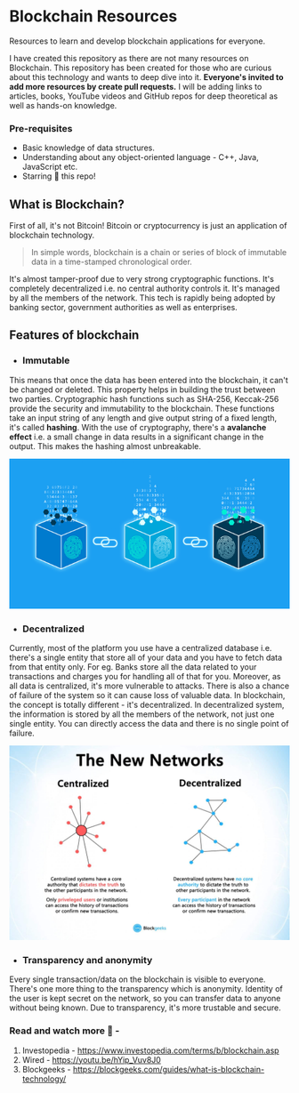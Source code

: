 # Blockchain Resources
Resources to learn and develop blockchain applications for everyone.

I have created this repository as there are not many resources on Blockchain. This repository has been created for those who are curious about this technology and wants to deep dive into it. **Everyone's invited to add more resources by create pull requests.**
I will be adding links to articles, books, YouTube videos and GitHub repos for deep theoretical as well as hands-on knowledge.

### Pre-requisites
- Basic knowledge of data structures.
- Understanding about any object-oriented language - C++, Java, JavaScript etc.
- Starring :star2: this repo! 

## What is Blockchain?
First of all, it's not Bitcoin! Bitcoin or cryptocurrency is just an application of blockchain technology.
> In simple words, blockchain is a chain or series of block of immutable data in a time-stamped chronological order.

It's almost tamper-proof due to very strong cryptographic functions. It's completely decentralized i.e. no central authority controls it. It's managed by all the members of the network. This tech is rapidly being adopted by banking sector, government authorities as well as enterprises. 

## Features of blockchain
- ### Immutable
This means that once the data has been entered into the blockchain, it can't be changed or deleted. This property helps in building the trust between two parties. Cryptographic hash functions such as SHA-256, Keccak-256 provide the security and immutability to the blockchain. These functions take an input string of any length and give output string of a fixed length, it's called **hashing**. With the use of cryptography, there's a **avalanche effect** i.e. a small change in data results in a significant change in the output. This makes the hashing almost unbreakable.

<p align="center">
<img width = "550" height = "270" src = "learn-blockchain.png" alt = "immutable">
</p>

- ### Decentralized
Currently, most of the platform you use have a centralized database i.e. there's a single entity that store all of your data and you have to fetch data from that entity only. For eg. Banks store all the data related to your transactions and charges you for handling all of that for you. Moreover, as all data is centralized, it's more vulnerable to attacks. There is also a chance of failure of the system so it can cause loss of valuable data. In blockchain, the concept is totally different - it's decentralized. In decentralized system, the information is stored by all the members of the network, not just one single entity. You can directly access the data and there is no single point of failure.

<p align="center">
<img width = "550" height = "350" src = "centradecentra.jpg" alt = "decentralized">
</p>

- ### Transparency and anonymity
Every single transaction/data on the blockchain is visible to everyone. There's one more thing to the transparency which is anonymity. Identity of the user is kept secret on the network, so you can transfer data to anyone without being known. Due to transparency, it's more trustable and secure.

### Read and watch more :eyes: -
1. Investopedia - https://www.investopedia.com/terms/b/blockchain.asp
2. Wired - https://youtu.be/hYip_Vuv8J0
3. Blockgeeks - https://blockgeeks.com/guides/what-is-blockchain-technology/
